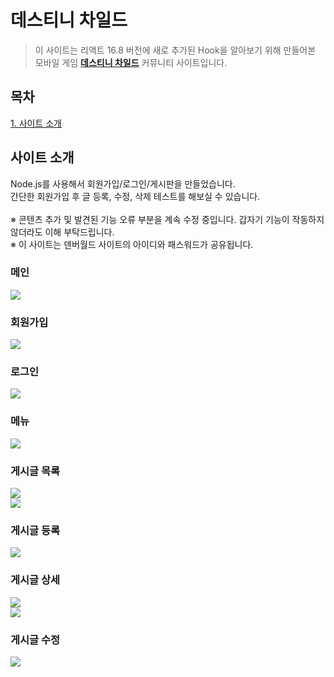 # 데스티니 차일드
> 이 사이트는 리액트 16.8 버전에 새로 추가된 Hook을 알아보기 위해 만들어본 모바일 게임 <strong><a href="http://cf24denver.cafe24app.com/">데스티니 차일드</a></strong> 커뮤니티 사이트입니다.<br>

## 목차
[1. 사이트 소개](#사이트-소개)<br>

## 사이트 소개
Node.js를 사용해서 회원가입/로그인/게시판을 만들었습니다.<br />
간단한 회원가입 후 글 등록, 수정, 삭제 테스트를 해보실 수 있습니다.<br />
<br />
※ 콘텐츠 추가 및 발견된 기능 오류 부분을 계속 수정 중입니다. 갑자기 기능이 작동하지 않더라도 이해 부탁드립니다.<br />
※ 이 사이트는 덴버월드 사이트의 아이디와 패스워드가 공유됩니다.<br />

### 메인
![](https://raw.githubusercontent.com/github-denver/images/master/destinychild/images/001.png)<br>

### 회원가입
![](https://raw.githubusercontent.com/github-denver/images/master/destinychild/images/002.png)<br>

### 로그인
![](https://raw.githubusercontent.com/github-denver/images/master/destinychild/images/003.png)<br>

### 메뉴
![](https://raw.githubusercontent.com/github-denver/images/master/destinychild/images/004.png)<br>

### 게시글 목록
![](https://raw.githubusercontent.com/github-denver/images/master/destinychild/images/005.png)<br>
![](https://raw.githubusercontent.com/github-denver/images/master/destinychild/images/006.png)<br>

### 게시글 등록
![](https://raw.githubusercontent.com/github-denver/images/master/destinychild/images/007.png)<br>

### 게시글 상세
![](https://raw.githubusercontent.com/github-denver/images/master/destinychild/images/008.png)<br>
![](https://raw.githubusercontent.com/github-denver/images/master/destinychild/images/009.png)<br>

### 게시글 수정
![](https://raw.githubusercontent.com/github-denver/images/master/destinychild/images/010.png)<br>
